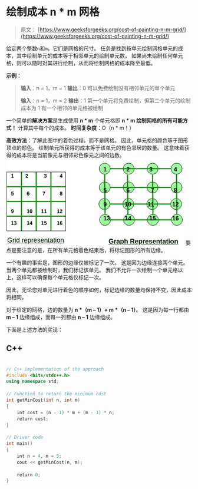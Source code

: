 # 绘制成本 n * m 网格

> 原文： [https://www.geeksforgeeks.org/cost-of-painting-n-m-grid/](https://www.geeksforgeeks.org/cost-of-painting-n-m-grid/)

给定两个整数`n`和`m`，它们是网格的尺寸。 任务是找到按单元绘制网格单元的成本，其中绘制单元的成本等于相邻单元的绘制单元数。 如果尚未绘制任何单元格，则可以随时对其进行绘制，从而将绘制网格的成本降至最低。

**示例**：

> **输入**：n = 1，m = 1
> **输出**：0
> 可以免费绘制没有相邻单元的单个单元
> 
> **输入**：n = 1，m = 2
> **输出**：1
> 第一个单元将免费绘制，但第二个单元的绘制成本为 1 有一个相邻的单元格被绘制

一个简单的**解决方案**是生成使用 **n * m** 个单元格即 **n * m 绘制网格的所有可能方式！** 计算其中每个的成本。
**时间复杂度**：O（n * m！）

**高效方法**：了解此图中的着色过程，而不是网格。 因此，单元格的颜色等于图形顶点的颜色。 绘制单元所获得的成本等于该单元的有色邻居的数量。 这意味着获得的成本将是当前像元与相邻彩色像元之间的边数。
![](img/60c97155274e771de7fde5a88593bd6f.png)
要点是要注意的是，在所有单元格着色结束后，将标记图形的所有边缘。

一个有趣的事实是，图形的边缘仅被标记了一次。 这是因为边缘连接两个单元。 当两个单元都被绘制时，我们标记该单元。 我们不允许一次绘制一个单元格以上，这样可以确保每个单元格仅标记一次。

因此，无论您对单元进行着色的顺序如何，标记边缘的数量均保持不变，因此成本将相同。

对于给定的网格，边的数量为 **n *（m – 1）+ m *（n – 1）**。 这是因为每一行都由 **m – 1** 边缘组成，而每一列都由 **n – 1** 边缘组成。

下面是上述方法的实现：

## C++

```cpp

// C++ implementation of the approach 
#include <bits/stdc++.h> 
using namespace std; 

// Function to return the minimum cost 
int getMinCost(int n, int m) 
{ 
    int cost = (n - 1) * m + (m - 1) * n; 
    return cost; 
} 

// Driver code 
int main() 
{ 
    int n = 4, m = 5; 
    cout << getMinCost(n, m); 

    return 0; 
} 

```